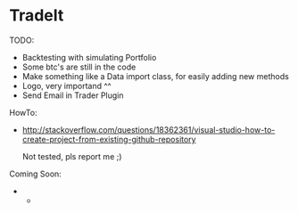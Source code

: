 # TradeIt

TODO:
* Backtesting with simulating Portfolio
* Some btc's are still in the code
* Make something like a Data import class, for easily adding new methods 
* Logo, very importand ^^
* Send Email in Trader Plugin

HowTo:
* http://stackoverflow.com/questions/18362361/visual-studio-how-to-create-project-from-existing-github-repository

   Not tested, pls report me ;)

Coming Soon:
* -
